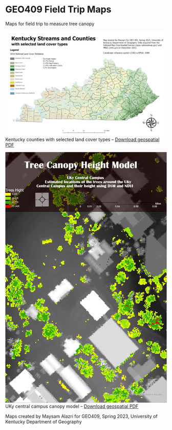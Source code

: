 
# GEO409 Field Trip Maps
Maps for field trip to measure tree canopy

![Kentucky Counties](LandcoverKY.jpg)   
Kentucky counties with selected land cover types – [Download geospatial PDF](LandcoverKY.pdf)

![UKy Campus canopy model](CentralcampusUKY.jpg)   
UKy central campus canopy model – [Download geospatial PDF](CentralcampusUKY.pdf)

Maps created by Maysam Alazri for GEO409, Spring 2023, University of Kentucky Department of Geography
